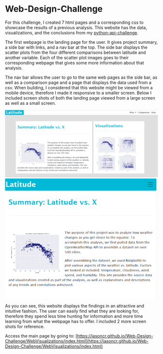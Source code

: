 # Web-Design-Challenge
For this challenge, I created 7 html pages and a corresponding css to showcase the results of a previous analysis. This website has the data, visualizations, and the conclusions from my [python-api-challenge](https://github.com/jasoncr/python-api-challenge). 

The first webpage is the landing page for the user. It gives project summary, a side bar with links, and a nav bar at the top. The side bar displays the scatter plots from the four different comparisons between latitude and another variable. Each of the scatter plot images goes to their corresponding webpage that gives some more information about that analysis. 

The nav bar allows the user to go to the same web pages as the side bar, as well as a comparison page and a page that displays the data used from a csv. When building, I considered that this website might be viewed from a mobile device, therefore I made it responsive to a smaller screen. Below I included screen shots of both the landing page viewed from a large screen as well as a small screen. 

<img src="WebVisualizations/Resources/assets/images/landing_large.png" width=750>

<img src="WebVisualizations/Resources/assets/images/landing_small.png" width=500>

As you can see, this website displays the findings in an attractive and intuitive fashion. The user can easily find what they are looking for, therefore they spend less time  hunting for information and more time learning from what the webpage has to offer. I included 2 more screen shots for reference. 





Access the main page by going to:  [https://jasoncr.github.io/Web-Design-Challenge/WebVisualizations/index.html](https://jasoncr.github.io/Web-Design-Challenge/WebVisualizations/index.html)
